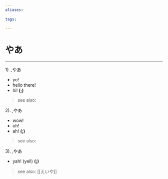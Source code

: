 ```yaml
---
aliases:
    
tags:
    
---
```


# やあ
---
1).
,やあ

- yo!
- hello there!
- hi!
**(;)**
> see also: 
            
2).
,やあ

- wow!
- oh!
- ah!
**(;)**
> see also: 
            
3).
,やあ

- yah! (yell)
**(;)**
> see also:  [[えいや]]
            